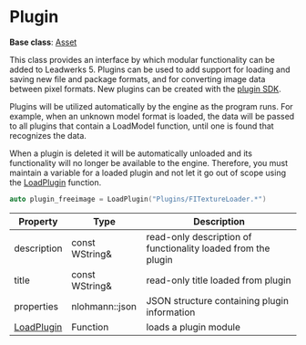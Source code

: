 # Plugin #

**Base class**: [Asset](Asset.md)

This class provides an interface by which modular functionality can be added to Leadwerks 5. Plugins can be used to add support for loading and saving new file and package formats, and for converting image data between pixel formats. New plugins can be created with the [plugin SDK](PluginSDK.md).

Plugins will be utilized automatically by the engine as the program runs. For example, when an unknown model format is loaded, the data will be passed to all plugins that contain a LoadModel function, until one is found that recognizes the data.

When a plugin is deleted it will be automatically unloaded and its functionality will no longer be available to the engine. Therefore, you must maintain a variable for a loaded plugin and not let it go out of scope using the [LoadPlugin](LoadPlugin.md) function.

```c++
auto plugin_freeimage = LoadPlugin("Plugins/FITextureLoader.*")
```

| Property | Type | Description |
| ----- | ----- | ----- |
| description | const WString& | read-only description of functionality loaded from the plugin |
| title | const WString& | read-only title loaded from plugin |
| properties | nlohmann::json | JSON structure containing plugin information |
| [LoadPlugin](LoadPlugin.md) | Function | loads a plugin module |
